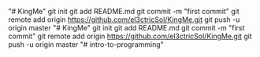 "# KingMe"  git init git add README.md git commit -m "first commit" git remote add origin https://github.com/el3ctricSol/KingMe.git git push -u origin master
"# KingMe"  git init git add README.md git commit -m "first commit" git remote add origin https://github.com/el3ctricSol/KingMe.git git push -u origin master
"# intro-to-programming" 
